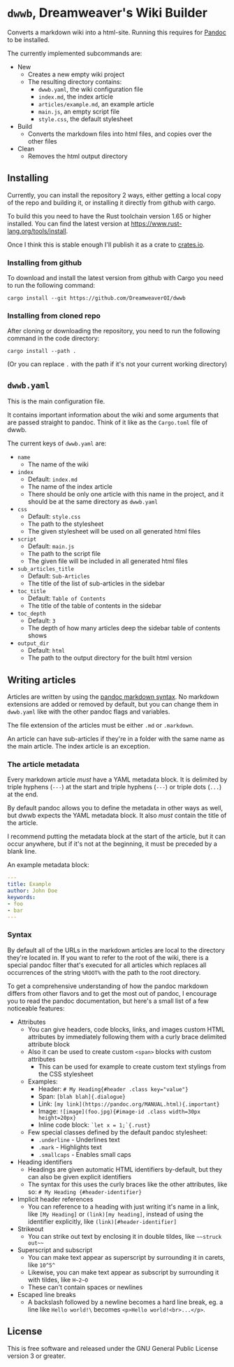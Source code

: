 # `dwwb`, Dreamweaver's Wiki Builder

Converts a markdown wiki into a html-site.
Running this requires for [Pandoc](https://pandoc.org/installing.html) to be installed.

The currently implemented subcommands are:

* New
    * Creates a new empty wiki project
    * The resulting directory contains:
        * `dwwb.yaml`, the wiki configuration file
        * `index.md`, the index article
        * `articles/example.md`, an example article
        * `main.js`, an empty script file
        * `style.css`, the default stylesheet
* Build
    * Converts the markdown files into html files, and copies over the other files
* Clean
    * Removes the html output directory


## Installing

Currently, you can install the repository 2 ways, either getting a local copy of the repo and building it, or installing it directly from github with cargo.

To build this you need to have the Rust toolchain version 1.65 or higher installed.
You can find the latest version at <https://www.rust-lang.org/tools/install>.

Once I think this is stable enough I'll publish it as a crate to [crates.io](https://crates.io).

### Installing from github

To download and install the latest version from github with Cargo you need to run the following command:

```
cargo install --git https://github.com/DreamweaverOI/dwwb
```


### Installing from cloned repo

After cloning or downloading the repository, you need to run the following command in the code directory:

```
cargo install --path .
```

(Or you can replace `.` with the path if it's not your current working directory)


## `dwwb.yaml`

This is the main configuration file.

It contains important information about the wiki and some arguments that are passed straight to pandoc.
Think of it like as the `Cargo.toml` file of dwwb.

The current keys of `dwwb.yaml` are:

* `name`
    * The name of the wiki
* `index`
    * Default: `index.md`
    * The name of the index article
    * There should be only one article with this name in the project, and it should be at the same directory as `dwwb.yaml`
* `css`
    * Default: `style.css`
    * The path to the stylesheet
    * The given stylesheet will be used on all generated html files
* `script`
    * Default: `main.js`
    * The path to the script file
    * The given file will be included in all generated html files
* `sub_articles_title`
    * Default: `Sub-Articles`
    * The title of the list of sub-articles in the sidebar
* `toc_title`
    * Default: `Table of Contents`
    * The title of the table of contents in the sidebar
* `toc_depth`
    * Default: `3`
    * The depth of how many articles deep the sidebar table of contents shows
* `output_dir`
    * Default: `html`
    * The path to the output directory for the built html version


## Writing articles

Articles are written by using the [pandoc markdown syntax](https://pandoc.org/MANUAL.html#pandocs-markdown).
No markdown extensions are added or removed by default, but you can change them in `dwwb.yaml` like with the other pandoc flags and variables.

The file extension of the articles must be either `.md` or `.markdown`.

An article can have sub-articles if they're in a folder with the same name as the main article.
The index article is an exception.


### The article metadata

Every markdown article *must* have a YAML metadata block.
It is delimited by triple hyphens (`---`) at the start and triple hyphens (`---`) or triple dots (`...`) at the end.

By default pandoc allows you to define the metadata in other ways as well, but dwwb expects the YAML metadata block.
It also *must* contain the title of the article.

I recommend putting the metadata block at the start of the article, but it can occur anywhere, but if it's not at the beginning, it must be preceded by a blank line.

An example metadata block:

```YAML
---
title: Example
author: John Doe
keywords:
- foo
- bar
---
```


### Syntax

By default all of the URLs in the markdown articles are local to the directory they're located in.
If you want to refer to the root of the wiki, there is a special pandoc filter that's executed for all articles which replaces all occurrences of the string `%ROOT%` with the path to the root directory.

To get a comprehensive understanding of how the pandoc markdown differs from other flavors and to get the most out of pandoc, I encourage you to read the pandoc documentation, but here's a small list of a few noticeable features:

* Attributes
    * You can give headers, code blocks, links, and images custom HTML attributes by immediately following them with a curly brace delimited attribute block
    * Also it can be used to create custom `<span>` blocks with custom attributes
        * This can be used for example to create custom text stylings from the CSS stylesheet
    * Examples:
        * Header: `# My Heading{#header .class key="value"}`
        * Span: `[blah blah]{.dialogue}`
        * Link: `[my link](https://pandoc.org/MANUAL.html){.important}`
        * Image: `![image](foo.jpg){#image-id .class width=30px height=20px}`
        * Inline code block: `` `let x = 1;`{.rust} ``
    * Few special classes defined by the default pandoc stylesheet:
        * `.underline` - Underlines text
        * `.mark` - Highlights text
        * `.smallcaps` - Enables small caps
* Heading identifiers
    * Headings are given automatic HTML identifiers by-default, but they can also be given explicit identifiers
    * The syntax for this uses the curly braces like the other attributes, like so: `# My Heading {#header-identifier}`
* Implicit header references
    * You can reference to a heading with just writing it's name in a link, like `[My Heading]` or `(link)[my heading]`, instead of using the identifier explicitly, like `(link)[#header-identifier]`
* Strikeout
    * You can strike out text by enclosing it in double tildes, like `~~struck out~~`
* Superscript and subscript
    * You can make text appear as superscript by surrounding it in carets, like `10^5^`
    * Likewise, you can make text appear as subscript by surrounding it with tildes, like `H~2~O`
    * These can't contain spaces or newlines
* Escaped line breaks
    * A backslash followed by a newline becomes a hard line break, eg. a line like `Hello world!\` becomes `<p>Hello world!<br>...</p>`.


## License
This is free software and released under the GNU General Public License version 3 or greater.
